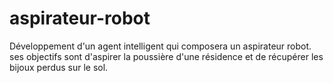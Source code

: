 # aspirateur-robot
Développement d'un agent intelligent qui composera un aspirateur robot. ses objectifs sont d'aspirer la poussière d'une résidence et de récupérer les bijoux perdus sur le sol.

